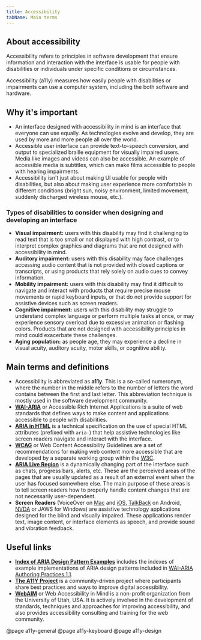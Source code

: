 ```yaml
---
title: Accessibility
tabName: Main terms
---
```


## About accessibility

Accessibility refers to principles in software development that ensure information and interaction with the interface is usable for people with disabilities or individuals under specific conditions or circumstances.

Accessibility (a11y) measures how easily people with disabilities or impairments can use a computer system, including the both software and hardware.

## Why it's important

- An interface designed with accessibility in mind is an interface that everyone can use equally. As technologies evolve and develop, they are used by more and more people all over the world.
- Accessible user interface can provide text-to-speech conversion, and output to specialized braille equipment for visually impaired users. Media like images and videos can also be accessible. An example of accessible media is subtitles, which can make films accessible to people with hearing impairments.
- Accessibility isn't just about making UI usable for people with disabilities, but also about making user experience more comfortable in different conditions (bright sun, noisy environment, limited movement, suddenly discharged wireless mouse, etc.).

### Types of disabilities to consider when designing and developing an interface

- **Visual impairment:** users with this disability may find it challenging to read text that is too small or not displayed with high contrast, or to interpret complex graphics and diagrams that are not designed with accessibility in mind.
- **Auditory impairment:** users with this disability may face challenges accessing audio content that is not provided with closed captions or transcripts, or using products that rely solely on audio cues to convey information.
- **Mobility impairment:** users with this disability may find it difficult to navigate and interact with products that require precise mouse movements or rapid keyboard inputs, or that do not provide support for assistive devices such as screen readers.
- **Cognitive impairment:** users with this disability may struggle to understand complex language or perform multiple tasks at once, or may experience sensory overload due to excessive animation or flashing colors. Products that are not designed with accessibility principles in mind could exacerbate these challenges.
- **Aging population:** as people age, they may experience a decline in visual acuity, auditory acuity, motor skills, or cognitive ability.

## Main terms and definitions

- Accessibility is abbreviated as **a11y**. This is a so-called numeronym, where the number in the middle refers to the number of letters the word contains between the first and last letter. This abbreviation technique is mostly used in the software development community.
- **[WAI-ARIA](https://www.w3.org/WAI/standards-guidelines/aria/)** or Accessible Rich Internet Applications is a suite of web standards that defines ways to make content and applications accessible to people with disabilities.
- **[ARIA in HTML](https://www.w3.org/TR/html-aria/)** is a technical specification on the use of special HTML attributes (prefixed with `aria-`) that help assistive technologies like screen readers navigate and interact with the interface.
- **[WCAG](https://www.w3.org/TR/WCAG20/)** or Web Content Accessibility Guidelines are a set of recommendations for making web content more accessible that are developed by a separate working group within the [W3C](https://www.w3.org/).
- **[ARIA Live Region](https://www.w3.org/TR/wai-aria-1.2/#dfn-live-region)** is a dynamically changing part of the interface such as chats, progress bars, alerts, etc. These are the perceived areas of the pages that are usually updated as a result of an external event when the user has focused somewhere else. The main purpose of these areas is to tell screen readers how to properly handle content changes that are not necessarily user-dependent.
- **Screen Readers** (VoiceOver on [Mac](https://youtu.be/5R-6WvAihms) and [iOS](https://youtu.be/bCHpdjvxBws), [TalkBack](https://youtu.be/0Zpzl4EKCco) on Android, [NVDA](https://youtu.be/Jao3s_CwdRU) or JAWS for Windows) are assistive technology applications designed for the blind and visually impaired. These applications render text, image content, or interface elements as speech, and provide sound and vibration feedback.

## Useful links

- **[Index of ARIA Design Pattern Examples](https://www.w3.org/TR/wai-aria-practices-1.1/examples/)** includes the indexes of example implementations of ARIA design patterns included in [WAI-ARIA Authoring Practices 1.1](https://www.w3.org/TR/wai-aria-practices-1.1/).
- **[The A11Y Project](https://a11yproject.com/)** is a community-driven project where participants share best practices and ways to improve digital accessibility.
- **[WebAIM](https://webaim.org/)** or Web Accessibility in Mind is a non-profit organization from the University of Utah, USA. It is actively involved in the development of standards, techniques and approaches for improving accessibility, and also provides accessibility consulting and training for the web community.

@page a11y-general
@page a11y-keyboard
@page a11y-design
